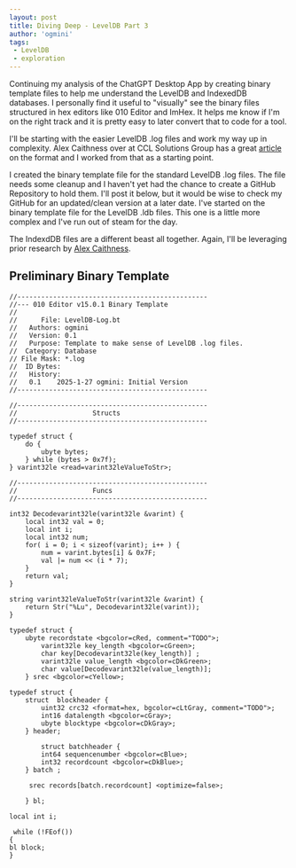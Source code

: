 ```yaml
---
layout: post
title: Diving Deep - LevelDB Part 3
author: 'ogmini'
tags:
 - LevelDB
 - exploration
---
```


Continuing my analysis of the ChatGPT Desktop App by creating binary template files to help me understand the LevelDB and IndexedDB databases. I personally find it useful to "visually" see the binary files structured in hex editors like 010 Editor and ImHex. It helps me know if I'm on the right track and it is pretty easy to later convert that to code for a tool. 

I'll be starting with the easier LevelDB .log files and work my way up in complexity. Alex Caithness over at CCL Solutions Group has a great [article](https://www.cclsolutionsgroup.com/post/hang-on-thats-not-sqlite-chrome-electron-and-leveldb) on the format and I worked from that as a starting point. 

I created the binary template file for the standard LevelDB .log files. The file needs some cleanup and I haven't yet had the chance to create a GitHub Repository to hold them. I'll post it below, but it would be wise to check my GitHub for an updated/clean version at a later date. I've started on the binary template file for the LevelDB .ldb files. This one is a little more complex and I've run out of steam for the day. 

The IndexdDB files are a different beast all together. Again, I'll be leveraging prior research by [Alex Caithness](https://www.cclsolutionsgroup.com/post/indexeddb-on-chromium).

## Preliminary Binary Template

```
//------------------------------------------------
//--- 010 Editor v15.0.1 Binary Template
//
//      File: LevelDB-Log.bt
//   Authors: ogmini
//   Version: 0.1
//   Purpose: Template to make sense of LevelDB .log files.
//  Category: Database
// File Mask: *.log
//  ID Bytes: 
//   History: 
//   0.1    2025-1-27 ogmini: Initial Version
//------------------------------------------------

//------------------------------------------------
//                   Structs
//------------------------------------------------

typedef struct {
    do {
        ubyte bytes;
    } while (bytes > 0x7f);
} varint32le <read=varint32leValueToStr>;

//------------------------------------------------
//                   Funcs
//------------------------------------------------

int32 Decodevarint32le(varint32le &varint) {
    local int32 val = 0;
    local int i;
    local int32 num;
    for( i = 0; i < sizeof(varint); i++ ) {
        num = varint.bytes[i] & 0x7F;
        val |= num << (i * 7);
    }
    return val;
}

string varint32leValueToStr(varint32le &varint) {
    return Str("%Lu", Decodevarint32le(varint));
}

typedef struct {
    ubyte recordstate <bgcolor=cRed, comment="TODO">;
        varint32le key_length <bgcolor=cGreen>;
        char key[Decodevarint32le(key_length)] ;
        varint32le value_length <bgcolor=cDkGreen>;
        char value[Decodevarint32le(value_length)];
    } srec <bgcolor=cYellow>;
    
typedef struct {
    struct  blockheader {
        uint32 crc32 <format=hex, bgcolor=cLtGray, comment="TODO">;
        int16 datalength <bgcolor=cGray>;
        ubyte blocktype <bgcolor=cDkGray>;
    } header;
    
        struct batchheader {
        int64 sequencenumber <bgcolor=cBlue>;
        int32 recordcount <bgcolor=cDkBlue>;
    } batch ;
    
     srec records[batch.recordcount] <optimize=false>; 
    
    } bl;

local int i; 

 while (!FEof())
{
bl block;     
}
```

